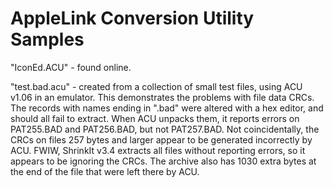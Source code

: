 # AppleLink Conversion Utility Samples #

"IconEd.ACU" - found online.

"test.bad.acu" - created from a collection of small test files, using
ACU v1.06 in an emulator.  This demonstrates the problems with file data
CRCs.  The records with names ending in ".bad" were altered with a hex editor,
and should all fail to extract.  When ACU unpacks them, it reports errors on
PAT255.BAD and PAT256.BAD, but not PAT257.BAD.  Not coincidentally, the
CRCs on files 257 bytes and larger appear to be generated incorrectly by ACU.
FWIW, ShrinkIt v3.4 extracts all files without reporting errors, so it appears
to be ignoring the CRCs.  The archive also has 1030 extra bytes at the end of
the file that were left there by ACU.
